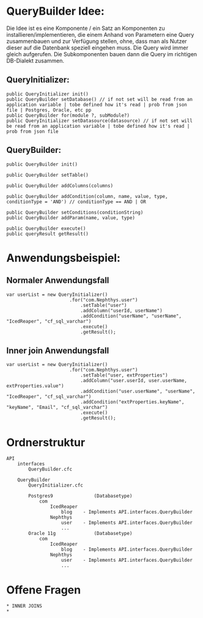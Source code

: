 # QueryBuilder Idee:

Die Idee ist es eine Komponente / ein Satz an Komponenten zu installieren/implementieren, die einem Anhand von Parametern eine Query zusammenbauen und zur Verfügung stellen, ohne, dass man als Nutzer dieser auf die Datenbank speziell eingehen muss.
Die Query wird immer gleich aufgerufen. Die Subkomponenten bauen dann die Query im richtigen DB-Dialekt zusammen.

## QueryInitializer:
    public QueryInitializer init()
    public QueryBuilder setDatabase() // if not set will be read from an application variable | tobe defined how it's read | prob from json file | Postgres, Oracle, etc pp
    public QueryBuilder for(module ?, subModule?)
    public QueryInitializer setDatasource(datasource) // if not set will be read from an application variable | tobe defined how it's read | prob from json file

## QueryBuilder:
    public QueryBuilder init()
    
    public QueryBuilder setTable()
    
    public QueryBuilder addColumns(columns)
    
    public QueryBuilder addCondition(column, name, value, type, conditionType = 'AND') // conditionType == AND | OR
    
    public QueryBuilder setConditions(conditionString)
    public QueryBuilder addParam(name, value, type)
    
    public QueryBuilder execute()
    public queryResult getResult()


# Anwendungsbeispiel:
## Normaler Anwendungsfall
    var userList = new QueryInitializer()
                           .for("com.Nephthys.user")
                               .setTable("user")
                               .addColumn("userId, userName")
                               .addCondition("userName", "userName", "IcedReaper", "cf_sql_varchar")
                               .execute()
                               .getResult();

## Inner join Anwendungsfall
    var userList = new QueryInitializer()
                           .for("com.Nephthys.user")
                               .setTable("user, extProperties")
                               .addColumn("user.userId, user.userName, extProperties.value")
                               .addCondition("user.userName", "userName", "IcedReaper", "cf_sql_varchar")
                               .addCondition("extProperties.keyName", "keyName", "Email", "cf_sql_varchar")
                               .execute()
                               .getResult();

# Ordnerstruktur
    API
        interfaces
            QueryBuilder.cfc
        
        QueryBuilder
            QueryInitializer.cfc
            
            Postgres9               (Databasetype)
                com
                    IcedReaper
                        blog    - Implements API.interfaces.QueryBuilder
                    Nephthys
                        user    - Implements API.interfaces.QueryBuilder
                        ...
            Oracle 11g              (Databasetype)
                com
                    IcedReaper
                        blog    - Implements API.interfaces.QueryBuilder
                    Nephthys
                        user    - Implements API.interfaces.QueryBuilder
                        ...

# Offene Fragen
    * INNER JOINS
    *